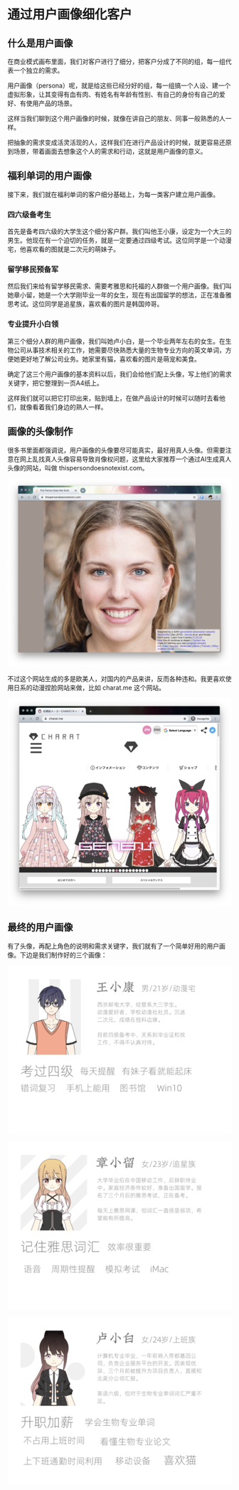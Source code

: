 # 通过用户画像细化客户

## 什么是用户画像

在商业模式画布里面，我们对客户进行了细分，把客户分成了不同的组，每一组代表一个独立的需求。

用户画像（persona）呢，就是给这些已经分好的组，每一组搞一个人设、建一个虚拟形象，让其变得有血有肉、有姓名有年龄有性别、有自己的身份有自己的爱好、有使用产品的场景。

这样当我们聊到这个用户画像的时候，就像在讲自己的朋友、同事一般熟悉的人一样。

把抽象的需求变成活灵活现的人，这样我们在进行产品设计的时候，就更容易还原到场景，带着画面去想象这个人的需求和行动，这就是用户画像的意义。

## 福利单词的用户画像

接下来，我们就在福利单词的客户细分基础上，为每一类客户建立用户画像。

### 四六级备考生

首先是备考四六级的大学生这个细分客户群。我们叫他王小康，设定为一个大三的男生。他现在有一个迫切的任务，就是一定要通过四级考试。这位同学是一个动漫宅，他喜欢看的图就是二次元的萌妹子。

### 留学移民预备军

然后我们来给有留学移民需求、需要考雅思和托福的人群做一个用户画像。我们叫她章小留，她是一个大学刚毕业一年的女生，现在有出国留学的想法，正在准备雅思考试。这位同学是追星族，喜欢看的图片是韩国帅哥。

### 专业提升小白领

第三个细分人群的用户画像，我们叫她卢小白，是一个毕业两年左右的女生。在生物公司从事技术相关的工作，她需要尽快熟悉大量的生物专业方向的英文单词，方便她更好地了解公司业务。她家里有猫，喜欢看的图片是萌宠和美食。

确定了这三个用户画像的基本资料以后，我们会给他们配上头像，写上他们的需求关键字，把它整理到一页A4纸上。

这样我们就可以把它打印出来，贴到墙上，在做产品设计的时候可以随时去看他们，就像看着我们身边的熟人一样。

## 画像的头像制作

很多书里面都强调说，用户画像的头像要尽可能真实，最好用真人头像。但需要注意在网上乱找真人头像容易导致肖像权问题，这里给大家推荐一个通过AI生成真人头像的网站，叫做 thispersondoesnotexist.com。

![picture 12](images/4e7df6ab08d030a7c0e4844562d87c3b48d65d3a131604bc1a9ecf314f6aa810.png)  

不过这个网站生成的多是欧美人，对国内的产品来讲，反而各种违和。我更喜欢使用日系的动漫捏脸网站来做，比如 charat.me 这个网站。

![picture 13](images/f632dfe03251e897f6ab4a780493f742fa9c790106b58dd73d1c6680b7bb998c.png)  

## 最终的用户画像

有了头像，再配上角色的说明和需求关键字，我们就有了一个简单好用的用户画像。下边是我们制作好的三个画像：

![picture 14](images/e0b197cf51e2ee26cc27c69485b72a13d3379d6e1529c6cb52d6fbb6ee53a2c1.png)  


![picture 15](images/939f370a51e5b0be322ff3c24ce92e4d6af27c05651ce4e5841cd16baf539a29.png)  

![picture 16](images/221b764627378d0af87d5e5e468afa8cdff2faea551c8f357a434d3c9a6667d7.png)  
